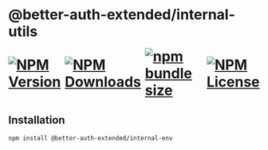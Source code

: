<h1>
    @better-auth-extended/internal-utils
    <div style="display:flex;align-items:center;gap:0.5rem;margin-top:1rem;margin-bottom:0.5rem" aria-hidden="true">
        <a href="https://www.npmjs.com/package/@better-auth-extended/internal-utils">
          <img alt="NPM Version" src="https://img.shields.io/npm/v/@better-auth-extended/internal-utils?style=flat-square">
        </a>
        <a href="https://www.npmjs.com/package/@better-auth-extended/internal-utils">
          <img alt="NPM Downloads" src="https://img.shields.io/npm/dm/@better-auth-extended/internal-utils?style=flat-square">
        </a>
        <a href="#">
          <img alt="npm bundle size" src="https://img.shields.io/bundlephobia/min/@better-auth-extended/internal-utils?style=flat-square">
        </a>
        <a href="https://github.com/jslno/better-auth-extended/blob/feat/onboarding/packages/plugins/internal-utils/LICENSE.md">
          <img alt="NPM License" src="https://img.shields.io/npm/l/@better-auth-extended/internal-utils?style=flat-square">
        </a>
    </div>
</h1>

## Installation

```bash
npm install @better-auth-extended/internal-env
```
